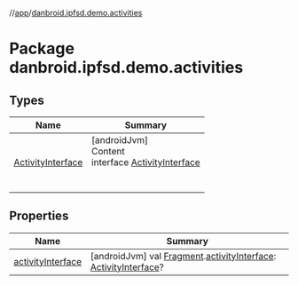 //[app](../index.md)/[danbroid.ipfsd.demo.activities](index.md)



# Package danbroid.ipfsd.demo.activities  


## Types  
  
|  Name|  Summary| 
|---|---|
| [ActivityInterface](-activity-interface/index.md)| [androidJvm]  <br>Content  <br>interface [ActivityInterface](-activity-interface/index.md)  <br><br><br>


## Properties  
  
|  Name|  Summary| 
|---|---|
| [activityInterface](index.md#danbroid.ipfsd.demo.activities//activityInterface/androidx.fragment.app.Fragment#/PointingToDeclaration/)|  [androidJvm] val [Fragment](https://developer.android.com/reference/kotlin/androidx/fragment/app/Fragment.html).[activityInterface](index.md#danbroid.ipfsd.demo.activities//activityInterface/androidx.fragment.app.Fragment#/PointingToDeclaration/): [ActivityInterface](-activity-interface/index.md)?   <br>

